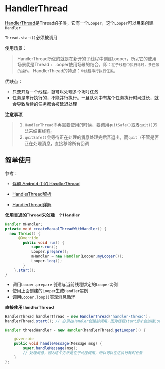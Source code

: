 # HandlerThread

[HandlerThread](https://developer.android.com/reference/android/os/HandlerThread)是Thread的子类，它有一个`Looper`，这个`Looper`可以用来创建`Handler`

`Thread.start()`必须被调用

使用场景：

> HandlerThread所做的就是在新开的子线程中创建Looper，所以它的使用场景就是Thread + Looper使用场景的结合，即：`在子线程中执行耗时，多任务的操作。`
> HandlerThread的特点：`单线程串行执行任务`。

优缺点：

+ 只要开启一个线程，就可以处理多个耗时任务
+ 任务是串行执行的，不能并行执行。一旦队列中有某个任务执行时间过长，就会导致后续的任务都会被延迟处理

**注意事项**

> 1. `HandlerThread`不再需要使用的时候，要调用`quitSafe()`或者`quit()`方法来结束线程。
> 2. `quitSafe()`会等待正在处理的消息处理完后再退出，而`quit()`不管是否正在处理消息，直接移除所有回调

## 简单使用

参考：

+ [详解 Android 中的 HandlerThread](https://droidyue.com/blog/2015/11/08/make-use-of-handlerthread/)

+ [HandlerThread解析](https://zhuanlan.zhihu.com/p/60814560)
+ [HandlerThread详解](https://www.jianshu.com/p/5b6c71a7e8d7)

**使用普通的Thread来创建一个Handler**

```java
Handler mHandler;
private void createManualThreadWithHandler() {
  new Thread() {
      @Override
        public void run() {
            super.run();
            Looper.prepare();
            mHandler = new Handler(Looper.myLooper());
            Looper.loop();
        }
    }.start();
}
```

+ 调用`Looper.prepare` 创建与当前线程绑定的`Looper`实例
+ 使用上面创建的`Looper`生成`Handler`实例
+ 调用`Looper.loop()`实现消息循环



**直接使用HandlerThread**

```java
HandlerThread handlerThread = new HandlerThread("handler-thread");
handlerThread.start(); // 必须在Handler创建前调用，因为线程start后才会创建Looper

Handler threadHandler = new Handler(handlerThread.getLooper()) {

    @Override
    public void handleMessage(Message msg) {
        super.handleMessage(msg);
        // 处理消息，因为这个方法是在子线程调用，所以可以在这执行耗时任务
    }
};
```

